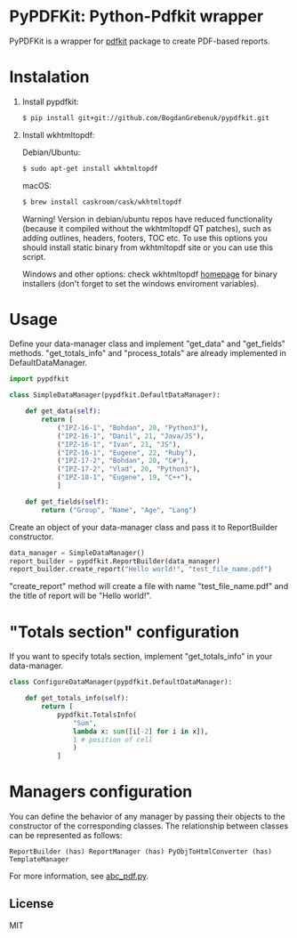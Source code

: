 # PyPDFKit: Python-Pdfkit wrapper

PyPDFKit is a wrapper for [pdfkit] package to create PDF-based reports.

# Instalation

1. Install pypdfkit:
    ```sh
    $ pip install git+git://github.com/BogdanGrebenuk/pypdfkit.git
    ```
2. Install wkhtmltopdf:

    Debian/Ubuntu:
    ```sh
    $ sudo apt-get install wkhtmltopdf
    ```
    macOS:
    ```sh
    $ brew install caskroom/cask/wkhtmltopdf
    ```
    Warning! Version in debian/ubuntu repos have reduced functionality (because it compiled without the wkhtmltopdf QT patches), such as adding outlines, headers, footers, TOC etc. To use this options you should install static binary from wkhtmltopdf site or you can use this script.

    Windows and other options: check wkhtmltopdf [homepage] for binary installers (don't forget to set the windows enviroment variables).

# Usage

Define your data-manager class and implement "get_data" and "get_fields" methods.
"get_totals_info" and "process_totals" are already implemented in DefaultDataManager.

```python
import pypdfkit

class SimpleDataManager(pypdfkit.DefaultDataManager):

    def get_data(self):
        return [
            ("IPZ-16-1", "Bohdan", 20, "Python3"),
            ("IPZ-16-1", "Danil", 21, "Java/JS"),
            ("IPZ-16-1", "Ivan", 21, "JS"),
            ("IPZ-16-1", "Eugene", 22, "Ruby"),
            ("IPZ-17-2", "Bohdan", 20, "С#"),
            ("IPZ-17-2", "Vlad", 20, "Python3"),
            ("IPZ-18-1", "Eugene", 19, "С++"),
            ]

    def get_fields(self):
        return ("Group", "Name", "Age", "Lang")
```

Create an object of your data-manager class and pass it to ReportBuilder constructor.

```python
data_manager = SimpleDataManager()
report_builder = pypdfkit.ReportBuilder(data_manager)
report_builder.create_report("Hello world!", "test_file_name.pdf")
```

"create_report" method will create a file with name "test_file_name.pdf" and the title of report will be "Hello world!".

# "Totals section" configuration

If you want to specify totals section, implement "get_totals_info" in your data-manager.

```python
class ConfigureDataManager(pypdfkit.DefaultDataManager):

    def get_totals_info(self):
        return [ 
            pypdfkit.TotalsInfo(
                "Sum", 
                lambda x: sum([i[-2] for i in x]), 
                1 # position of cell
                )
            ]
```

# Managers configuration

You can define the behavior of any manager by passing their objects to the constructor of the corresponding classes. The relationship between classes can be represented as follows:

``` ReportBuilder (has) ReportManager (has) PyObjToHtmlConverter (has) TemplateManager ```


For more information, see [abc_pdf.py].

License
----

MIT



[//]: # (These are reference links used in the body of this note and get stripped out when the markdown processor does its job. There is no need to format nicely because it shouldn't be seen. Thanks SO - http://stackoverflow.com/questions/4823468/store-comments-in-markdown-syntax)

   [pdfkit]: <https://github.com/JazzCore/python-pdfkit>
   [homepage]: <http://wkhtmltopdf.org/>
   [abc_pdf.py]: <https://github.com/BogdanGrebenuk/pypdfkit/blob/master/pypdfkit/abc_pdf.py>
  
